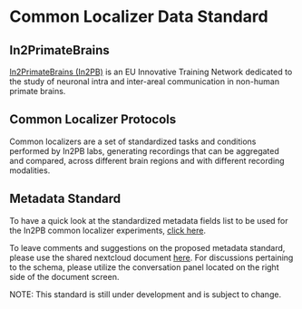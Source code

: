 # Common Localizer Data Standard

## In2PrimateBrains

[In2PrimateBrains (In2PB)](https://research.ncl.ac.uk/in2pb/) is an EU Innovative Training Network dedicated to the study of neuronal intra and inter-areal communication in non-human primate brains.

## Common Localizer Protocols

Common localizers are a set of standardized tasks and conditions performed by In2PB labs, generating recordings that can be aggregated and compared, across different brain regions and with different recording modalities.


## Metadata Standard

To have a quick look at the standardized metadata fields list to be used for the In2PB common localizer experiments, [click here](https://gin.g-node.org/In2PrimateBrains/CommonLocalizerDataStandard/src/master/metadata/metadata_fields.md).

To leave comments and suggestions on the proposed metadata standard, please use the shared nextcloud document [here](https://nextcloud.g-node.org/index.php/s/PjY3H57HJ5nkSno). For discussions pertaining to the schema, please utilize the conversation panel located on the right side of the document screen.

NOTE: This standard is still under development and is subject to change.

